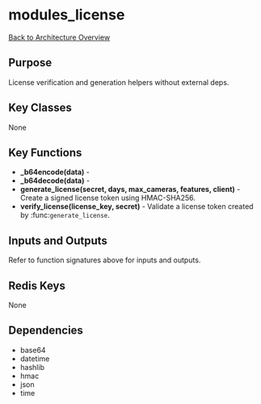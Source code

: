 # modules_license
[Back to Architecture Overview](../README.md)

## Purpose
License verification and generation helpers without external deps.

## Key Classes
None

## Key Functions
- **_b64encode(data)** -
- **_b64decode(data)** -
- **generate_license(secret, days, max_cameras, features, client)** - Create a signed license token using HMAC-SHA256.
- **verify_license(license_key, secret)** - Validate a license token created by :func:`generate_license`.

## Inputs and Outputs
Refer to function signatures above for inputs and outputs.

## Redis Keys
None

## Dependencies
- base64
- datetime
- hashlib
- hmac
- json
- time
